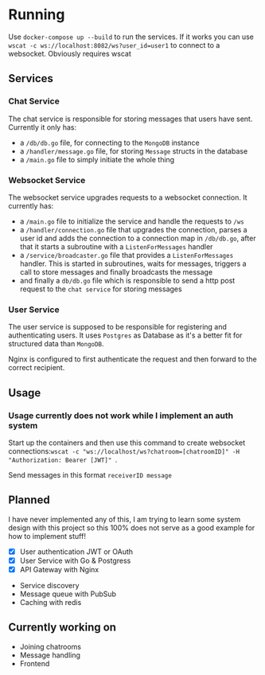 # Running

Use `docker-compose up --build` to run the services.
If it works you can use `wscat -c ws://localhost:8082/ws?user_id=user1` to connect to a websocket.
Obviously requires wscat

## Services

### Chat Service
The chat service is responsible for storing messages that users have sent.
Currently it only has:
- a `/db/db.go` file, for connecting to the `MongoDB` instance
- a `/handler/message.go` file, for storing `Message` structs in the database
- a `/main.go` file to simply initiate the whole thing

### Websocket Service
The websocket service upgrades requests to a websocket connection. It currently
has:
- a `/main.go` file to initialize the service and handle the requests to `/ws`
- a `/handler/connection.go` file that upgrades the connection, parses a user id and adds the connection to a connection map in `/db/db.go`, after that it starts a subroutine with a `ListenForMessages` handler
- a `/service/broadcaster.go` file that provides a `ListenForMessages` handler. This is started in subroutines, waits for messages, triggers a call to store messages and finally broadcasts the message
- and finally a `db/db.go` file which is responsible to send a http post request to the `chat service` for storing messages

### User Service
The user service is supposed to be responsible for registering and authenticating users. It uses `Postgres` as Database as it's a better fit for structured data than `MongoDB`.

Nginx is configured to first authenticate the request and then forward to the correct recipient.

## Usage
### Usage currently does not work while I implement an auth system
Start up the containers and then use this command to create websocket connections:`wscat -c "ws://localhost/ws?chatroom=[chatroomID]" -H "Authorization: Bearer [JWT]" `.

Send messages in this format `receiverID message`

## Planned

I have never implemented any of this, I am trying to learn some system design with this project so this 100% does not serve as a good example for how to implement stuff!

- [x] User authentication JWT or OAuth 
- [x] User Service with Go & Postgress
- [x] API Gateway with Nginx
- Service discovery
- Message queue with PubSub
- Caching with redis

## Currently working on
- Joining chatrooms
- Message handling
- Frontend

